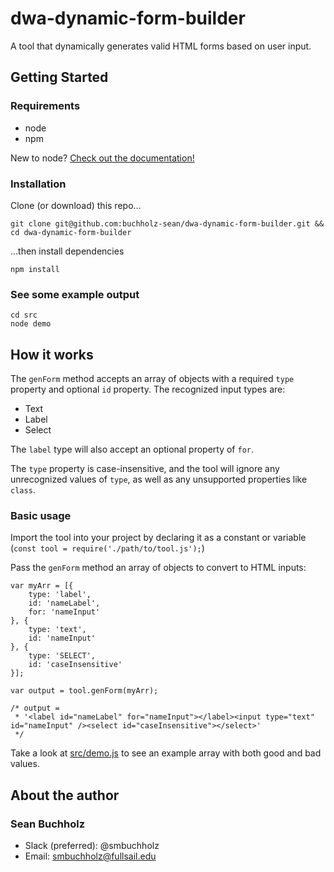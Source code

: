 # dwa-dynamic-form-builder
A tool that dynamically generates valid HTML forms based on user input.

## Getting Started

### Requirements
* node
* npm

New to node? [Check out the documentation!](https://www.npmjs.com/get-npm)

### Installation
Clone (or download) this repo...
```
git clone git@github.com:buchholz-sean/dwa-dynamic-form-builder.git && cd dwa-dynamic-form-builder
```
...then install dependencies
```
npm install
```

### See some example output
```
cd src
node demo
```

## How it works

The `genForm` method accepts an array of objects with a required `type` property and optional `id` property. The recognized input types are:
* Text
* Label
* Select

The `label` type will also accept an optional property of `for`.

The `type` property is case-insensitive, and the tool will ignore any unrecognized values of `type`, as well as any unsupported properties like `class`.

### Basic usage

Import the tool into your project by declaring it as a constant or variable (`const tool = require('./path/to/tool.js');`)

Pass the `genForm` method an array of objects to convert to HTML inputs:

```
var myArr = [{
    type: 'label',
    id: 'nameLabel',
    for: 'nameInput'
}, {
    type: 'text',
    id: 'nameInput'
}, {
    type: 'SELECT',
    id: 'caseInsensitive'
}];

var output = tool.genForm(myArr);

/* output =
 * '<label id="nameLabel" for="nameInput"></label><input type="text" id="nameInput" /><select id="caseInsensitive"></select>'
 */
```

Take a look at [src/demo.js](./src/demo.js) to see an example array with both good and bad values.

## About the author

### Sean Buchholz

* Slack (preferred): @smbuchholz
* Email: smbuchholz@fullsail.edu
